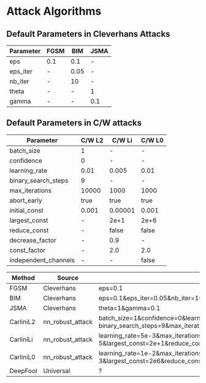 # Attack Algorithms

## Default Parameters in Cleverhans Attacks
|  Parameter |  FGSM   |  BIM   | JSMA |
|------------|---------|--------|------|
|    eps     |  0.1    |   0.1  |- |
|  eps_iter  |   -   |   0.05 |  - |
|  nb_iter   |   -   |  10    |  - |
|   theta    |   -   |   -  | 1    |
|   gamma    |   -   |   -  | 0.1  |


## Default Parameters in C/W attacks
|       Parameter       | C/W L2   |  C/W Li   | C/W L0 |
|-----------------------|----------|-----------|--------|
| batch_size            |   1    |    -    |   -  |
| confidence            |  0    |    -    |   -  |
| learning_rate         |  0.01    |    0.005    |   0.01  |
| binary_search_steps   |   9    |    -    |   -  |
| max_iterations        |   10000    |    1000    |   1000  |
| abort_early           |   true    |    true    |   true|
| initial_const         |   0.001    |    0.00001    |   0.001  |
| largest_const         |   -    |    2e+1    |   2e+6  |
| reduce_const          |   -    |    false    |   false  |
| decrease_factor       |   -    |    0.9    |   -  |
| const_factor          |   -    |    2.0    |   2.0  |
| independent_channels  |   -    |    -    |   false  |

|     Method        |      Source       |          Default Parameters             |
|-------------------|-------------------|-----------------------------------------|
|      FGSM         | Cleverhans        |     eps=0.1                                    |
|      BIM          | Cleverhans        |     eps=0.1&eps_iter=0.05&nb_iter=10    |
|      JSMA         | Cleverhans        |     theta=1&gamma=0.1     |
| CarliniL2 | nn_robust_attack  |    batch_size=1&confidence=0&learning_rate=0.01& binary_search_steps=9&max_iterations=10000& abort_early=true&initial_const=0.001 |
| CarliniLi | nn_robust_attack  |    learning_rate=5e-3&max_iterations=1000&abort_early=true&initial_const=1e-5&largest_const=2e+1&reduce_const=false&decrease_factor=0.9&const_factor=2.0 |
| CarliniL0 | nn_robust_attack  |    learning_rate=1e-2&max_iterations=1000&abort_early=true&initial_const=1e-3&largest_const=2e6&reduce_const=false&const_factor=2.0&independent_channels=false |
| DeepFool          |  Universal          |? |

